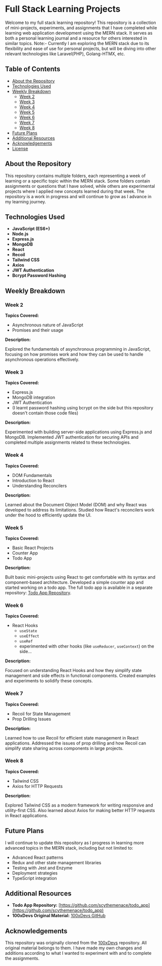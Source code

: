 # Full Stack Learning Projects

Welcome to my full stack learning repository! This repository is a collection of mini-projects, experiments, and assignments that I have completed while learning web application development using the MERN stack. It serves as both a personal learning journal and a resource for others interested in similar topics. Note:- Currently I am exploring the MERN stack due to its flexibility and ease of use for personal projects, but will be diving into other relevant technologies like Laravel(PHP), Golang-HTMX, etc.

## Table of Contents

- [About the Repository](#about-the-repository)
- [Technologies Used](#technologies-used)
- [Weekly Breakdown](#weekly-breakdown)
  - [Week 2](#week-2)
  - [Week 3](#week-3)
  - [Week 4](#week-4)
  - [Week 5](#week-5)
  - [Week 6](#week-6)
  - [Week 7](#week-7)
  - [Week 8](#week-8)
- [Future Plans](#future-plans)
- [Additional Resources](#additional-resources)
- [Acknowledgements](#acknowledgements)
- [License](#license)

## About the Repository

This repository contains multiple folders, each representing a week of learning or a specific topic within the MERN stack. Some folders contain assignments or questions that I have solved, while others are experimental projects where I applied new concepts learned during that week. The repository is a work in progress and will continue to grow as I advance in my learning journey.

## Technologies Used

- **JavaScript (ES6+)**
- **Node.js**
- **Express.js**
- **MongoDB**
- **React**
- **Recoil**
- **Tailwind CSS**
- **Axios**
- **JWT Authentication**
- **Bcrypt Password Hashing**

## Weekly Breakdown

### Week 2

**Topics Covered:**

- Asynchronous nature of JavaScript
- Promises and their usage

**Description:**

Explored the fundamentals of asynchronous programming in JavaScript, focusing on how promises work and how they can be used to handle asynchronous operations effectively.

### Week 3

**Topics Covered:**

- Express.js
- MongoDB integration
- JWT Authentication
- (I learnt password hashing using bcrypt on the side but this repository doesn't contain those code files)

**Description:**

Experimented with building server-side applications using Express.js and MongoDB. Implemented JWT authentication for securing APIs and completed multiple assignments related to these technologies.

### Week 4

**Topics Covered:**

- DOM Fundamentals
- Introduction to React
- Understanding Reconcilers

**Description:**

Learned about the Document Object Model (DOM) and why React was developed to address its limitations. Studied how React's reconcilers work under the hood to efficiently update the UI.

### Week 5

**Topics Covered:**

- Basic React Projects
- Counter App
- Todo App

**Description:**

Built basic mini-projects using React to get comfortable with its syntax and component-based architecture. Developed a simple counter app and started working on a todo app. The full todo app is available in a separate repository: [Todo App Repository](https://github.com/scythemenace/todo_app).

### Week 6

**Topics Covered:**

- React Hooks
  - `useState`
  - `useEffect`
  - `useRef`
  - experimented with other hooks (like `useReducer`, `useContext`) on the side...

**Description:**

Focused on understanding React Hooks and how they simplify state management and side effects in functional components. Created examples and experiments to solidify these concepts.

### Week 7

**Topics Covered:**

- Recoil for State Management
- Prop Drilling Issues

**Description:**

Learned how to use Recoil for efficient state management in React applications. Addressed the issues of prop drilling and how Recoil can simplify state sharing across components in large projects.

### Week 8

**Topics Covered:**

- Tailwind CSS
- Axios for HTTP Requests

**Description:**

Explored Tailwind CSS as a modern framework for writing responsive and utility-first CSS. Also learned about Axios for making better HTTP requests in React applications.

## Future Plans

I will continue to update this repository as I progress in learning more advanced topics in the MERN stack, including but not limited to:

- Advanced React patterns
- Redux and other state management libraries
- Testing with Jest and Enzyme
- Deployment strategies
- TypeScript integration

## Additional Resources

- **Todo App Repository:** [https://github.com/scythemenace/todo_app](https://github.com/scythemenace/todo_app)
- **100xDevs Original Material:** [100xDevs GitHub](https://github.com/100xDevs)

## Acknowledgements

This repository was originally cloned from the [100xDevs](https://github.com/100xDevs) repository. All original material belongs to them. I have made my own changes and additions according to what I wanted to experiment with and to complete the assignments.
